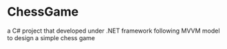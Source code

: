 # ChessGame
a C# project that developed under .NET framework following MVVM model to design a simple chess game  
